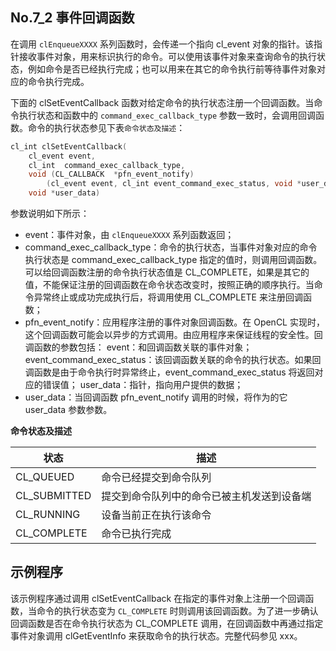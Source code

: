 ## No.7_2 事件回调函数

在调用 `clEnqueueXXXX` 系列函数时，会传递一个指向 cl_event 对象的指针。该指针接收事件对象，用来标识执行的命令。可以使用该事件对象来查询命令的执行状态，例如命令是否已经执行完成；也可以用来在其它的命令执行前等待事件对象对应的命令执行完成。

下面的 clSetEventCallback 函数对给定命令的执行状态注册一个回调函数。当命令执行状态和函数中的 `command_exec_callback_type` 参数一致时，会调用回调函数。命令的执行状态参见下表`命令状态及描述`：
```c
cl_int clSetEventCallback(
	cl_event event,
	cl_int  command_exec_callback_type,
	void (CL_CALLBACK  *pfn_event_notify)
		(cl_event event, cl_int event_command_exec_status, void *user_data),
	void *user_data)
```
参数说明如下所示：

- event：事件对象，由 `clEnqueueXXXX` 系列函数返回；
- command_exec_callback_type：命令的执行状态，当事件对象对应的命令执行状态是 command_exec_callback_type 指定的值时，则调用回调函数。可以给回调函数注册的命令执行状态值是 CL_COMPLETE，如果是其它的值，不能保证注册的回调函数在命令状态改变时，按照正确的顺序执行。当命令异常终止或成功完成执行后，将调用使用 CL_COMPLETE 来注册回调函数；
- pfn_event_notify：应用程序注册的事件对象回调函数。在 OpenCL 实现时，这个回调函数可能会以异步的方式调用。由应用程序来保证线程的安全性。回调函数的参数包括：
event：和回调函数关联的事件对象；
event_command_exec_status：该回调函数关联的命令的执行状态。如果回调函数是由于命令执行时异常终止，event_command_exec_status 将返回对应的错误值；
user_data：指针，指向用户提供的数据；
- user_data：当回调函数 pfn_event_notify 调用的时候，将作为的它 user_data 参数参数。

**命令状态及描述**

状态             | 描述
----------------|------------
CL_QUEUED       |命令已经提交到命令队列
CL_SUBMITTED    |提交到命令队列中的命令已被主机发送到设备端
CL_RUNNING      |设备当前正在执行该命令
CL_COMPLETE     |命令已执行完成

## 示例程序
该示例程序通过调用 clSetEventCallback 在指定的事件对象上注册一个回调函数，当命令的执行状态变为 `CL_COMPLETE` 时则调用该回调函数。为了进一步确认回调函数是否在命令执行状态为 CL_COMPLETE 调用，在回调函数中再通过指定事件对象调用 clGetEventInfo 来获取命令的执行状态。完整代码参见 xxx。
